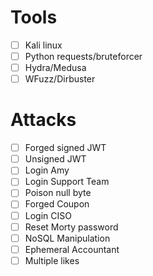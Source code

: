 # Tools
- [ ] Kali linux 
- [ ] Python requests/bruteforcer
- [ ] Hydra/Medusa  
- [ ] WFuzz/Dirbuster

# Attacks
- [ ] Forged signed JWT
- [ ] Unsigned JWT
- [ ] Login Amy
- [ ] Login Support Team
- [ ] Poison null byte
- [ ] Forged Coupon
- [ ] Login CISO
- [ ] Reset Morty password
- [ ] NoSQL Manipulation
- [ ] Ephemeral Accountant
- [ ] Multiple likes
